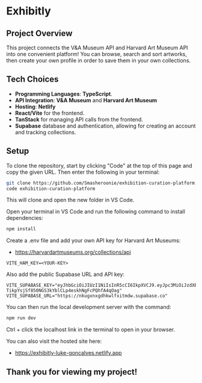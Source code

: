 # Exhibitly

## Project Overview

This project connects the V&A Museum API and Harvard Art Museum API into one convenient platform! You can browse, search and sort artworks, then create your own profile in order to save them in your own collections.

## Tech Choices

- **Programming Languages**: **TypeScript**.
- **API Integration**: **V&A Museum** and **Harvard Art Museum**
- **Hosting**: **Netlify**
- **React/Vite** for the frontend.
- **TanStack** for managing API calls from the frontend.
- **Supabase** database and authentication, allowing for creating an account and tracking collections.

## Setup

To clone the repository, start by clicking "Code" at the top of this page and copy the given URL. Then enter the following in your terminal:

```Bash
git clone https://github.com/Smasheroonie/exhibition-curation-platform.git
code exhibition-curation-platform
```

This will clone and open the new folder in VS Code.

Open your terminal in VS Code and run the following command to install dependencies:

```Bash
npm install
```

Create a .env file and add your own API key for Harvard Art Museums:

- https://harvardartmuseums.org/collections/api

```
VITE_HAM_KEY=<YOUR-KEY>
```

Also add the public Supabase URL and API key:

```
VITE_SUPABASE_KEY="eyJhbGciOiJIUzI1NiIsInR5cCI6IkpXVCJ9.eyJpc3MiOiJzdXBhYmFzZSIsInJlZiI6Im5rdWd4bnhnZGhrd2xmeGl0bWR3Iiwicm9sZSI6ImFub24iLCJpYXQiOjE3NDkzODU2MzMsImV4cCI6MjA2NDk2MTYzM30.-TikpYsjSf850NGS3kYblCLp4eskhNgFcPQhfA4qOag"
VITE_SUPABASE_URL="https://nkugxnxgdhkwlfxitmdw.supabase.co"
```

You can then run the local development server with the command:

```Bash
npm run dev
```

Ctrl + click the localhost link in the terminal to open in your browser.

You can also visit the hosted site here:

- https://exhibitly-luke-goncalves.netlify.app

## Thank you for viewing my project!
